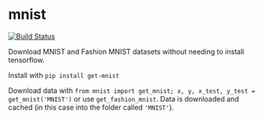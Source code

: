 # mnist

[![Build Status](https://travis-ci.com/blester125/get-mnist.svg?branch=master)](https://travis-ci.com/blester125/get-mnist)

Download MNIST and Fashion MNIST datasets without needing to install tensorflow.

Install with `pip install get-mnist`

Download data with `from mnist import get_mnist; x, y, x_test, y_test = get_mnist('MNIST')` or use `get_fashion_mnist`. Data is downloaded and cached (in this case into the folder called `'MNIST'`).
